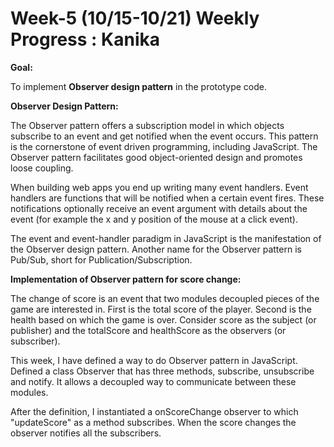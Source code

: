 # Week-5 (10/15-10/21) Weekly Progress : Kanika

**Goal:**

To implement **Observer design pattern** in the prototype code.

**Observer Design Pattern:**

The Observer pattern offers a subscription model in which objects subscribe to an event and get notified when the event occurs. This pattern is the cornerstone of event driven programming, including JavaScript. The Observer pattern facilitates good object-oriented design and promotes loose coupling.

When building web apps you end up writing many event handlers. Event handlers are functions that will be notified when a certain event fires. These notifications optionally receive an event argument with details about the event (for example the x and y position of the mouse at a click event).

The event and event-handler paradigm in JavaScript is the manifestation of the Observer design pattern. Another name for the Observer pattern is Pub/Sub, short for Publication/Subscription.

**Implementation of Observer pattern for score change:**

The change of score is an event that two modules decoupled pieces of the game are interested in. First is the total score of the player. Second is the health based on which the game is over. Consider score as the subject (or publisher) and the totalScore and healthScore as the observers (or subscriber).

This week, I have defined a way to do Observer pattern in JavaScript. Defined a class Observer that has three methods, subscribe, unsubscribe and notify. It allows a decoupled way to communicate between these modules. 

After the definition, I instantiated a onScoreChange observer to which "updateScore" as a method subscribes. When the score changes the observer notifies all the subscribers.
